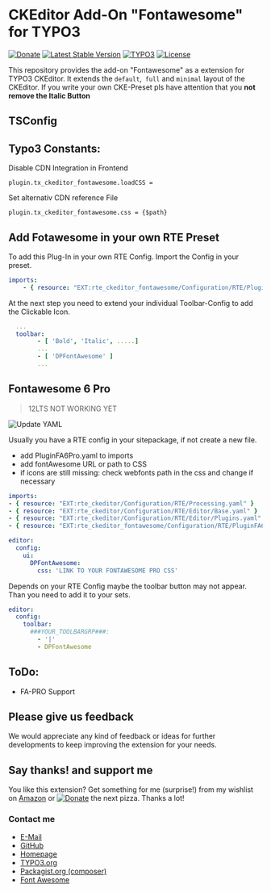 # CKEditor Add-On "Fontawesome" for TYPO3
[![Donate](https://img.shields.io/badge/Donate-PayPal-green.svg?style=for-the-badge)](https://www.paypal.me/dirkpersky)
[![Latest Stable Version](https://img.shields.io/packagist/v/dirkpersky/typo3-rte-ckeditor-fontawesome?style=for-the-badge)](https://packagist.org/packages/dirkpersky/typo3-rte-ckeditor-fontawesome)
[![TYPO3](https://img.shields.io/badge/TYPO3-rte__ckeditor__fontawesome-%23f49700?style=for-the-badge)](https://extensions.typo3.org/extension/rte_ckeditor_fontawesome/)
[![License](https://img.shields.io/packagist/l/dirkpersky/typo3-rte-ckeditor-fontawesome?style=for-the-badge)](https://packagist.org/packages/dirkpersky/typo3-rte-ckeditor-fontawesome)

This repository provides the add-on "Fontawesome" as a extension for TYPO3 CKEditor.
It extends the `default`,` full` and `minimal` layout of the CKEditor. If you write your own CKE-Preset pls have attention that you **not remove the Italic Button**

## TSConfig

## Typo3 Constants:
Disable CDN Integration in Frontend
```
plugin.tx_ckeditor_fontawesome.loadCSS = 
```
Set alternativ CDN reference File
```
plugin.tx_ckeditor_fontawesome.css = {$path}
```

## Add Fotawesome in your own RTE Preset
To add this Plug-In in your own RTE Config. Import the Config in your preset.
```yaml
imports:
    - { resource: "EXT:rte_ckeditor_fontawesome/Configuration/RTE/PluginFA6.yaml" }
```

At the next step you need to extend your individual Toolbar-Config to add the Clickable Icon.
```yaml
  ...
  toolbar:
        - [ 'Bold', 'Italic', .....]
        ...
        - [ 'DPFontAwesome' ]
        ...
```

## Fontawesome 6 Pro
> 12LTS NOT WORKING YET

![Update YAML](https://img.shields.io/badge/UPDATE-FA6%20PRO%20YAML-green?style=for-the-badge)

Usually you have a RTE config in your sitepackage, if not create a new file.
* add PluginFA6Pro.yaml to imports
* add fontAwesome URL or path to CSS
* if icons are still missing: check webfonts path in the css and change if necessary

```yaml
imports:
- { resource: "EXT:rte_ckeditor/Configuration/RTE/Processing.yaml" }
- { resource: "EXT:rte_ckeditor/Configuration/RTE/Editor/Base.yaml" }
- { resource: "EXT:rte_ckeditor/Configuration/RTE/Editor/Plugins.yaml" }
- { resource: "EXT:rte_ckeditor_fontawesome/Configuration/RTE/PluginFA6Pro.yaml" }

editor:
  config:
    ui:
      DPFontAwesome:
        css: 'LINK TO YOUR FONTAWESOME PRO CSS'
```

Depends on your RTE Config maybe the toolbar button may not appear.
Than you need to add it to your sets.

```yaml
editor:
  config:
    toolbar:
      ###YOUR_TOOLBARGRP###:
        - '|'
        - DPFontAwesome
```

## ToDo:

- FA-PRO Support

## Please give us feedback
We would appreciate any kind of feedback or ideas for further developments to keep improving the extension for your needs.

## Say thanks! and support me
You like this extension? Get something for me (surprise!) from my wishlist on [Amazon](https://www.amazon.de/hz/wishlist/ls/15L17XDFBEYFL/r) or [![Donate](https://img.shields.io/badge/Donate-PayPal-green.svg)](https://www.paypal.me/dirkpersky) the next pizza. Thanks a lot!

### Contact me
- [E-Mail](mailto:info@dp-wired.de)
- [GitHub](https://github.com/DirkPersky/rte-ckeditor-fontawesome)
- [Homepage](https://web-kon.de)
- [TYPO3.org](https://extensions.typo3.org/extension/rte_ckeditor_fontawesome/)
- [Packagist.org (composer)](https://packagist.org/packages/dirkpersky/typo3-rte-ckeditor-fontawesome)
- [Font Awesome](https://fontawesome.com)
